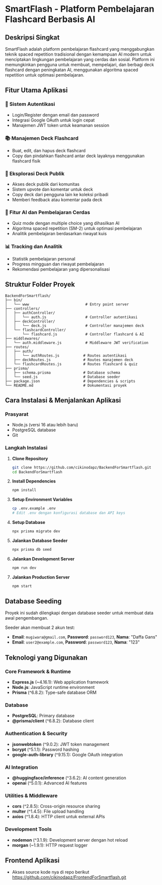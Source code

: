 # SmartFlash - Platform Pembelajaran Flashcard Berbasis AI

## Deskripsi Singkat

SmartFlash adalah platform pembelajaran flashcard yang menggabungkan teknik spaced repetition tradisional dengan kemampuan AI modern untuk menciptakan lingkungan pembelajaran yang cerdas dan sosial.   Platform ini memungkinkan pengguna untuk membuat, mempelajari, dan berbagi deck flashcard dengan peningkatan AI, menggunakan algoritma spaced repetition untuk optimasi pembelajaran. 

## Fitur Utama Aplikasi

### 🔐 Sistem Autentikasi
- Login/Register dengan email dan password 
- Integrasi Google OAuth untuk login cepat 
- Manajemen JWT token untuk keamanan session

### 📚 Manajemen Deck Flashcard
- Buat, edit, dan hapus deck flashcard 
- Copy dan pindahkan flashcard antar deck layaknya menggunakan flashcard fisik

### 🔭 Eksplorasi Deck Publik
- Akses deck publik dari komunitas 
- Sistem upvote dan komentar untuk deck 
- Copy deck dari pengguna lain ke koleksi pribadi
- Memberi feedback atau komentar pada deck

### 🤖 Fitur AI dan Pembelajaran Cerdas
- Quiz mode dengan multiple choice yang dihasilkan AI 
- Algoritma spaced repetition (SM-2) untuk optimasi pembelajaran
- Analitik pembelajaran berdasarkan riwayat kuis

### 📊 Tracking dan Analitik
- Statistik pembelajaran personal 
- Progress mingguan dan riwayat pembelajaran 
- Rekomendasi pembelajaran yang dipersonalisasi


## Struktur Folder Proyek

```
BackendForSmartflash/
├── bin/
│   └── www                          # Entry point server
├── controllers/
│   ├── authController/
│   │   └── auth.js                  # Controller autentikasi
│   ├── deckController/
│   │   └── deck.js                  # Controller manajemen deck
│   └── flashcardController/
│       └── flashcard.js             # Controller flashcard & AI
├── middlewares/
│   └── auth.middleware.js           # Middleware JWT verification
├── routes/
│   ├── auth/
│   │   └── authRoutes.js           # Routes autentikasi
│   ├── deckRoutes.js               # Routes manajemen deck
│   └── flashcardRoutes.js          # Routes flashcard & quiz
├── prisma/
│   ├── schema.prisma               # Database schema
│   └── seed.js                     # Database seeder
├── package.json                    # Dependencies & scripts
└── README.md                       # Dokumentasi proyek
```

## Cara Instalasi & Menjalankan Aplikasi

### Prasyarat
- Node.js (versi 16 atau lebih baru)
- PostgreSQL database
- Git

### Langkah Instalasi

1. **Clone Repository**
   ```bash
   git clone https://github.com/cikinodapz/BackendForSmartflash.git
   cd BackendForSmartflash
   ```

2. **Install Dependencies**
   ```bash
   npm install
   ```

3. **Setup Environment Variables**
   ```bash
   cp .env.example .env
   # Edit .env dengan konfigurasi database dan API keys
   ```

4. **Setup Database**
   ```bash
   npx prisma migrate dev
   ```

5. **Jalankan Database Seeder**
   ```bash
   npx prisma db seed
   ```

6. **Jalankan Development Server**
   ```bash
   npm run dev
   ```

7. **Jalankan Production Server**
   ```bash
   npm start
   ```

## Database Seeding

Proyek ini sudah dilengkapi dengan database seeder untuk membuat data awal pengembangan.

Seeder akan membuat 2 akun test:
- **Email**: `mugiwara@gmail.com`, **Password**: `password123`, **Nama**: "Daffa Gans"
- **Email**: `user2@example.com`, **Password**: `password123`, **Nama**: "123"

## Teknologi yang Digunakan

### Core Framework & Runtime
- **Express.js** (~4.16.1): Web application framework
- **Node.js**: JavaScript runtime environment
- **Prisma** (^6.8.2): Type-safe database ORM

### Database
- **PostgreSQL**: Primary database
- **@prisma/client** (^6.8.2): Database client

### Authentication & Security
- **jsonwebtoken** (^9.0.2): JWT token management
- **bcrypt** (^5.1.1): Password hashing
- **google-auth-library** (^9.15.1): Google OAuth integration

### AI Integration
- **@huggingface/inference** (^3.6.2): AI content generation
- **openai** (^5.0.1): Advanced AI features

### Utilities & Middleware
- **cors** (^2.8.5): Cross-origin resource sharing
- **multer** (^1.4.5): File upload handling
- **axios** (^1.8.4): HTTP client untuk external APIs

### Development Tools
- **nodemon** (^3.1.9): Development server dengan hot reload
- **morgan** (~1.9.1): HTTP request logger

## Frontend Aplikasi
- Akses source kode nya di repo berikut https://github.com/cikinodapz/FrontendForSmartflash.git 



